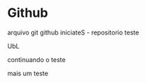 # Github

arquivo git github iniciateS - repositorio teste

UbL

continuando o teste 

mais um teste 



